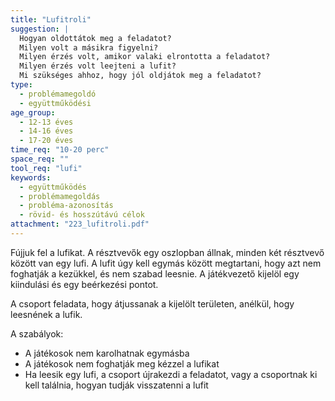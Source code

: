 ```yaml
---
title: "Lufitroli"
suggestion: | 
  Hogyan oldottátok meg a feladatot?
  Milyen volt a másikra figyelni? 
  Milyen érzés volt, amikor valaki elrontotta a feladatot?
  Milyen érzés volt leejteni a lufit?
  Mi szükséges ahhoz, hogy jól oldjátok meg a feladatot?
type:
  - problémamegoldó
  - együttműködési
age_group:
  - 12-13 éves
  - 14-16 éves
  - 17-20 éves
time_req: "10-20 perc"
space_req: ""
tool_req: "lufi"
keywords: 
  - együttműködés
  - problémamegoldás
  - probléma-azonosítás
  - rövid- és hosszútávú célok
attachment: "223_lufitroli.pdf"
---
```


Fújjuk fel a lufikat. A résztvevők egy oszlopban állnak, minden két résztvevő között van egy lufi. A lufit úgy kell egymás között megtartani, hogy azt nem foghatják a kezükkel, és nem szabad leesnie. A játékvezető kijelöl egy kiindulási és egy beérkezési pontot.

A csoport feladata, hogy átjussanak a kijelölt területen, anélkül, hogy leesnének a lufik.

A szabályok:

* A játékosok nem karolhatnak egymásba
* A játékosok nem foghatják meg kézzel a lufikat
* Ha leesik egy lufi, a csoport újrakezdi a feladatot, vagy a csoportnak ki kell találnia, hogyan tudják visszatenni a lufit
  
  
